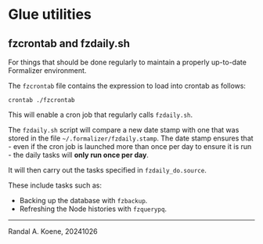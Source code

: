 # Glue utilities

## fzcrontab and fzdaily.sh

For things that should be done regularly to maintain a properly up-to-date
Formalizer environment.

The `fzcrontab` file contains the expression to load into crontab as follows:

```
crontab ./fzcrontab
```

This will enable a cron job that regularly calls `fzdaily.sh`.

The `fzdaily.sh` script will compare a new date stamp with one that was
stored in the file `~/.formalizer/fzdaily.stamp`. The date stamp ensures
that - even if the cron job is launched more than once per day to ensure
it is run - the daily tasks will **only run once per day**.

It will then carry out the tasks specified in `fzdaily_do.source`.

These include tasks such as:

- Backing up the database with `fzbackup`.
- Refreshing the Node histories with `fzquerypq`.

---
Randal A. Koene, 20241026
